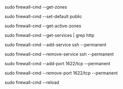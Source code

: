 sudo firewall-cmd --get-zones

sudo firewall-cmd --set-default public

sudo firewall-cmd --get-active-zones

sudo firewall-cmd --get-services | grep http

sudo firewall-cmd --add-service ssh --permanent

sudo firewall-cmd --remove-service ssh --permanent

sudo firewall-cmd --add-port 1622/tcp --permanent

sudo firewall-cmd --remove-port 1622/tcp --permanent

sudo firewall-cmd --reload
